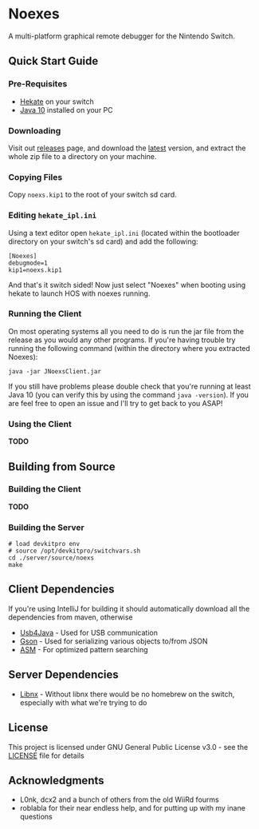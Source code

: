 # Noexes

A multi-platform graphical remote debugger for the Nintendo Switch.

## Quick Start Guide

### Pre-Requisites

* [Hekate](https://github.com/CTCaer/hekate) on your switch
* [Java 10](https://www.oracle.com/technetwork/java/javase/downloads/jre10-downloads-4417026.html) installed on your PC

### Downloading

Visit out [releases](/releases) page, and download the [latest](/releases/latest) version, and extract the whole zip file to a directory on your machine.

### Copying Files

Copy ```noexs.kip1``` to the root of your switch sd card.

### Editing ```hekate_ipl.ini```

Using a text editor open ```hekate_ipl.ini``` (located within the bootloader directory on your switch's sd card) and add the following:

```
[Noexes]
debugmode=1
kip1=noexs.kip1
```

And that's it switch sided! Now just select "Noexes" when booting using hekate to launch HOS with noexes running.

### Running the Client

On most operating systems all you need to do is run the jar file from the release as you would any other programs. If you're having trouble try running the following command (within the directory where you extracted Noexes):

```
java -jar JNoexsClient.jar
```

If you still have problems please double check that you're running at least Java 10 (you can verify this by using the command ``java -version``). If you are feel free to open an issue and I'll try to get back to you ASAP!

### Using the Client

**TODO**


## Building from Source


### Building the Client

**TODO**

### Building the Server

```
# load devkitpro env
# source /opt/devkitpro/switchvars.sh
cd ./server/source/noexs
make
```

## Client Dependencies

If you're using IntelliJ for building it should automatically download all the dependencies from maven, otherwise 

* [Usb4Java](http://usb4java.org/) - Used for USB communication
* [Gson](https://github.com/google/gson) - Used for serializing various objects to/from JSON
* [ASM](https://asm.ow2.io/) - For optimized pattern searching

## Server Dependencies
* [Libnx](https://github.com/switchbrew/libnx) - Without libnx there would be no homebrew on the switch, especially with what we're trying to do

## License

This project is licensed under GNU General Public License v3.0 - see the [LICENSE](LICENSE) file for details

## Acknowledgments

* L0nk, dcx2 and a bunch of others from the old WiiRd fourms
* roblabla for their near endless help, and for putting up with my inane questions
